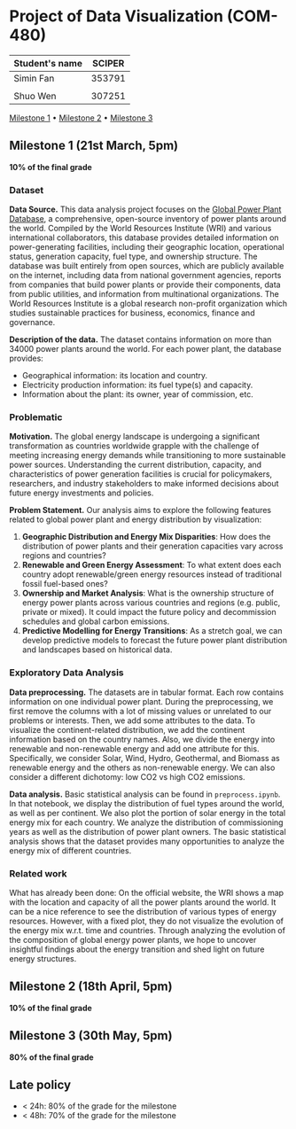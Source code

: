 # Project of Data Visualization (COM-480)

| Student's name | SCIPER |
| -------------- | ------ |
| Simin Fan | 353791|
| | |
| Shuo Wen | 307251 |

[Milestone 1](#milestone-1) • [Milestone 2](#milestone-2) • [Milestone 3](#milestone-3)

## Milestone 1 (21st March, 5pm)

**10% of the final grade**


### Dataset

**Data Source.** This data analysis project focuses on the [Global Power Plant Database](https://datasets.wri.org/datasets/global-power-plant-database), a comprehensive, open-source inventory of power plants around the world. Compiled by the World Resources Institute (WRI) and various international collaborators, this database provides detailed information on power-generating facilities, including their geographic location, operational status, generation capacity, fuel type, and ownership structure. The database was built entirely from open sources, which are publicly available on the internet, including data from national government agencies, reports from companies that build power plants or provide their components, data from public utilities, and information from multinational organizations. The World Resources Institute is a global research non-profit organization which studies sustainable practices for business, economics, finance and governance.

**Description of the data.** The dataset contains information on more than 34000 power plants around the world. For each power plant, the database provides:
- Geographical information: its location and country.
- Electricity production information: its fuel type(s) and capacity.
- Information about the plant: its owner, year of commission, etc.

### Problematic
**Motivation.** The global energy landscape is undergoing a significant transformation as countries worldwide grapple with the challenge of meeting increasing energy demands while transitioning to more sustainable power sources. Understanding the current distribution, capacity, and characteristics of power generation facilities is crucial for policymakers, researchers, and industry stakeholders to make informed decisions about future energy investments and policies.

**Problem Statement.** Our analysis aims to explore the following features related to global power plant and energy distribution by visualization:

1. **Geographic Distribution and Energy Mix Disparities**: How does the distribution of power plants and their generation capacities vary across regions and countries? 
2. **Renewable and Green Energy Assessment**:  To what extent does each country adopt renewable/green energy resources instead of traditional fossil fuel-based ones?
3. **Ownership and Market Analysis**: What is the ownership structure of energy power plants across various countries and regions (e.g. public, private or mixed). It could impact the future policy and decommission schedules and global carbon emissions.
4. **Predictive Modelling for Energy Transitions**: As a stretch goal, we can develop predictive models to forecast the future power plant distribution and landscapes based on historical data.


### Exploratory Data Analysis

**Data preprocessing.** The datasets are in tabular format. Each row contains information on one individual power plant. During the preprocessing, we first remove the columns with a lot of missing values or unrelated to our problems or interests. Then, we add some attributes to the data. To visualize the continent-related distribution, we add the continent information based on the country names. Also, we divide the energy into renewable and non-renewable energy and add one attribute for this. Specifically, we consider Solar, Wind, Hydro, Geothermal, and Biomass as renewable energy and the others as non-renewable energy. We can also consider a different dichotomy: low CO2 vs high CO2 emissions.  

**Data analysis.** Basic statistical analysis can be found in `preprocess.ipynb`. In that notebook, we display the distribution of fuel types around the world, as well as per continent. We also plot the portion of solar energy in the total energy mix for each country. We analyze the distribution of commissioning years as well as the distribution of power plant owners. The basic statistical analysis shows that the dataset provides many opportunities to analyze the energy mix of different countries.

### Related work

What has already been done: On the official website, the WRI shows a map with the location and capacity of all the power plants around the world. It can be a nice reference to see the distribution of various types of energy resources. However, with a fixed plot, they do not visualize the evolution of the energy mix w.r.t. time and countries. Through analyzing the evolution of the composition of global energy power plants, we hope to uncover insightful findings about the energy transition and shed light on future energy structures. 

## Milestone 2 (18th April, 5pm)

**10% of the final grade**


## Milestone 3 (30th May, 5pm)

**80% of the final grade**


## Late policy

- < 24h: 80% of the grade for the milestone
- < 48h: 70% of the grade for the milestone

